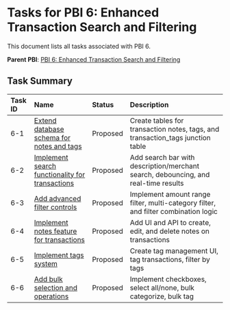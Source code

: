 # Tasks for PBI 6: Enhanced Transaction Search and Filtering

This document lists all tasks associated with PBI 6.

**Parent PBI**: [PBI 6: Enhanced Transaction Search and Filtering](./prd.md)

## Task Summary

| Task ID | Name | Status | Description |
| :--- | :--- | :---- | :--- |
| 6-1 | [Extend database schema for notes and tags](./6-1.md) | Proposed | Create tables for transaction notes, tags, and transaction_tags junction table |
| 6-2 | [Implement search functionality for transactions](./6-2.md) | Proposed | Add search bar with description/merchant search, debouncing, and real-time results |
| 6-3 | [Add advanced filter controls](./6-3.md) | Proposed | Implement amount range filter, multi-category filter, and filter combination logic |
| 6-4 | [Implement notes feature for transactions](./6-4.md) | Proposed | Add UI and API to create, edit, and delete notes on transactions |
| 6-5 | [Implement tags system](./6-5.md) | Proposed | Create tag management UI, tag transactions, filter by tags |
| 6-6 | [Add bulk selection and operations](./6-6.md) | Proposed | Implement checkboxes, select all/none, bulk categorize, bulk tag |


